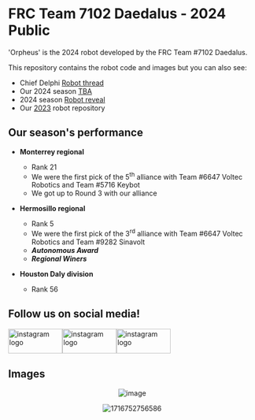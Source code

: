 # FRC Team 7102 Daedalus - 2024 Public
'Orpheus' is the 2024 robot developed by the FRC Team #7102 Daedalus.

This repository contains the robot code and images but you can also see:
-  Chief Delphi [Robot thread](https://www.chiefdelphi.com/t/daedalus-7102-2024-thread/466926?u=donmota_88)
-  Our 2024 season [TBA](https://www.thebluealliance.com/team/7102)
-  2024 season [Robot reveal](https://www.youtube.com/watch?v=lOFaQBQqqaQ)
-  Our [2023](https://github.com/Daedalus7102/Daedalus-Charged_Up-2023) robot repository

## Our season's performance
-  **Monterrey regional**
    -  Rank 21
    -  We were the first pick of the 5<sup>th</sup> alliance with Team #6647 Voltec Robotics and Team #5716 Keybot
    -  We got up to Round 3 with our alliance

-  **Hermosillo regional**
    -  Rank 5
    -  We were the first pick of the 3<sup>rd</sup> alliance with Team #6647 Voltec Robotics and Team #9282 Sinavolt
    -  ***Autonomous Award***
    -  ***Regional Winers***

- **Houston Daly division**
    - Rank 56

## Follow us on social media!
[<img src="https://raw.githubusercontent.com/maurodesouza/profile-readme-generator/master/src/assets/icons/social/instagram/default.svg" width="110" height="50" alt="instagram logo"/>](https://www.instagram.com/daedalus7102/)[<img src="https://raw.githubusercontent.com/maurodesouza/profile-readme-generator/master/src/assets/icons/social/facebook/default.svg" width="110" height="50" alt="instagram logo"/>](https://www.facebook.com/Daedalus7102/)[<img src="https://raw.githubusercontent.com/maurodesouza/profile-readme-generator/master/src/assets/icons/social/youtube/default.svg" width="110" height="50" alt="instagram logo"/>](https://www.youtube.com/@Daedalus-yp1nq)

## Images
<div align="center">
    
![image](https://github.com/Daedalus7102/Daedalus-Crescendo-2024/assets/153160193/9cce5ece-5c37-459b-9e27-4bec0edb08ae)

![1716752756586](https://github.com/Daedalus7102/Daedalus-Crescendo-2024/assets/153160193/9d44dd22-da4d-4d0b-8b40-b5984d4999f3)
</div>
